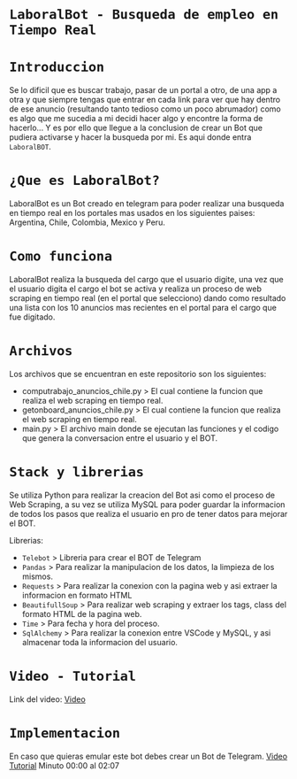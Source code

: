 # `LaboralBot - Busqueda de empleo en Tiempo Real`

# `Introduccion`

Se lo dificil que es buscar trabajo, pasar de un portal a otro, de una app a otra y que siempre tengas que entrar en cada link para ver que hay dentro de ese anuncio (resultando tanto tedioso como un poco abrumador) como es algo que me sucedia a mi decidi hacer algo y encontre la forma de hacerlo... Y es por ello que llegue a la conclusion de crear un Bot que pudiera activarse y hacer la busqueda por mi. Es aqui donde entra `LaboralBOT`.

# `¿Que es LaboralBot?`
LaboralBot es un Bot creado en telegram para poder realizar una busqueda en tiempo real en los portales mas usados en los siguientes paises: Argentina, Chile, Colombia, Mexico y Peru. 

# `Como funciona`
LaboralBot realiza la busqueda del cargo que el usuario digite, una vez que el usuario digita el cargo el bot se activa y realiza un proceso de web scraping en tiempo real (en el portal que selecciono) dando como resultado una lista con los 10 anuncios mas recientes en el portal para el cargo que fue digitado.

# `Archivos`
Los archivos que se encuentran en este repositorio son los siguientes:
* computrabajo_anuncios_chile.py > El cual contiene la funcion que realiza el web scraping en tiempo real.
* getonboard_anuncios_chile.py > El cual contiene la funcion que realiza el web scraping en tiempo real.
* main.py > El archivo main donde se ejecutan las funciones y el codigo que genera la conversacion entre el usuario y el BOT.

# `Stack y librerias`
Se utiliza Python para realizar la creacion del Bot asi como el proceso de Web Scraping, a su vez se utiliza MySQL para poder guardar la informacion de todos los pasos que realiza el usuario en pro de tener datos para mejorar el BOT.

Librerias:
* `Telebot` > Libreria para crear el BOT de Telegram 
* `Pandas` > Para realizar la manipulacion de los datos, la limpieza de los mismos.
* `Requests` > Para realizar la conexion con la pagina web y asi extraer la informacion en formato HTML
* `BeautifullSoup` > Para realizar web scraping y extraer los tags, class del formato HTML de la pagina web.
* `Time` > Para fecha y hora del proceso.
* `SqlAlchemy` > Para realizar la conexion entre VSCode y MySQL, y asi almacenar toda la informacion del usuario.


# `Video - Tutorial`
Link del video: [Video](https://www.youtube.com/watch?v=Trk73cb1E_k)

# `Implementacion`
En caso que quieras emular este bot debes crear un Bot de Telegram. 
[Video Tutorial](https://www.youtube.com/watch?v=wxOeEb2ElSU) Minuto 00:00 al 02:07



